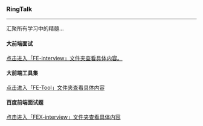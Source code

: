### RingTalk
---
汇聚所有学习中的精髓...

#### 大前端面试
[点击进入「FE-interview」文件夹查看具体内容。](./FE-interview/)

#### 大前端工具集
[点击进入「FE-Tool」文件夹查看具体内容](./FE-Tool/)

#### 百度前端面试题
[点击进入「FEX-interview」文件夹查看具体内容](./FEX-interview/)

